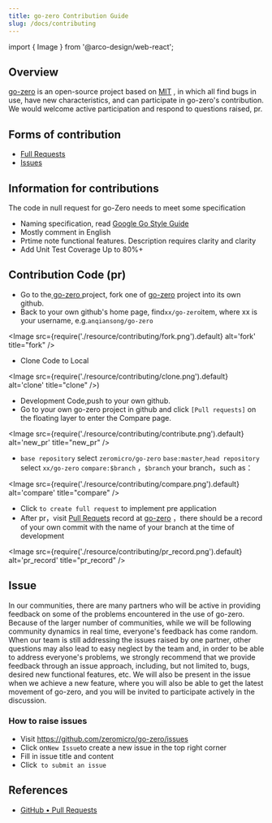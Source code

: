 ```yaml
---
title: go-zero Contribution Guide
slug: /docs/contributing
---
```


import { Image } from '@arco-design/web-react';

## Overview

<a href="https://github.com/zeromicro/go-zero" target="_blank">go-zero</a> is an open-source project based on <a href="https://github.com/zeromicro/go-zero/blob/master/LICENSE" target="_blank">MIT</a> , in which all find bugs in use, have new characteristics, and can participate in go-zero's contribution. We would welcome active participation and respond to questions raised, pr.

## Forms of contribution

* <a href="https://github.com/zeromicro/go-zero/pulls" target="_blank">Full Requests</a>
* <a href="https://github.com/zeromicro/go-zero/issues" target="_blank">Issues</a>

## Information for contributions
The code in null request for go-Zero needs to meet some specification

* Naming specification, read <a href="https://google.github.io/styleguide/go/guide.html" target="_blank">Google Go Style Guide</a>
* Mostly comment in English
* Prtime note functional features. Description requires clarity and clarity
* Add Unit Test Coverage Up to 80%+

## Contribution Code (pr)

* Go to the<a href="https://github.com/zeromicro/go-zero" target="_blank"> go-zero </a>project, fork one of <a href="https://github.com/zeromicro/go-zero" target="_blank">go-zero</a> project into its own github.
* Back to your own github's home page, find`xx/go-zero`item, where xx is your username, e.g.`anqiansong/go-zero`

<Image src={require('./resource/contributing/fork.png').default} alt='fork' title="fork" />

* Clone Code to Local

<Image src={require('./resource/contributing/clone.png').default} alt='clone' title="clone" />)

* Development Code,push to your own github.
* Go to your own go-zero project in github and click `[Pull requests]` on the floating layer to enter the Compare page.

<Image src={require('./resource/contributing/contribute.png').default} alt='new_pr' title="new_pr" />

* `base repository` select `zeromicro/go-zero` `base:master`,`head repository` select `xx/go-zero` `compare:$branch` ，`$branch` your branch，such as：

<Image src={require('./resource/contributing/compare.png').default} alt='compare' title="compare" />

* Click `to create full request` to implement pre application
* After pr，visit <a href="https://github.com/zeromicro/go-zero/pulls" target="_blank">Pull Requets</a> record at <a href="https://github.com/zeromicro/go-zero" target="_blank">go-zero</a> ，there should be a record of your own commit with the name of your branch at the time of development

<Image src={require('./resource/contributing/pr_record.png').default} alt='pr_record' title="pr_record" />

## Issue
In our communities, there are many partners who will be active in providing feedback on some of the problems encountered in the use of go-zero. Because of the larger number of communities, while we will be following community dynamics in real time, everyone's feedback has come random. When our team is still addressing the issues raised by one partner, other questions may also lead to easy neglect by the team and, in order to be able to address everyone's problems, we strongly recommend that we provide feedback through an issue approach, including, but not limited to, bugs, desired new functional features, etc. We will also be present in the issue when we achieve a new feature, where you will also be able to get the latest movement of go-zero, and you will be invited to participate actively in the discussion.

### How to raise issues
* Visit <a href="https://github.com/zeromicro/go-zero/issues" target="_blank">https://github.com/zeromicro/go-zero/issues</a> 
* Click on`New Issue`to create a new issue in the top right corner
* Fill in issue title and content
* Click` to submit an issue`


## References

* <a href="https://docs.github.com/en/github/collaborating-with-issues-and-pull-requests/proposing-changes-to-your-work-with-pull-requests" target="_blank">GitHub • Pull Requests</a>
